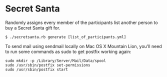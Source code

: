Secret Santa
============

Randomly assigns every member of the participants list another person to buy a Secret Santa gift for.

    $ ./secretsanta.rb generate [list_of_participants.yml]
  
To send mail using sendmail locally on Mac OS X Mountain Lion, you'll need to run some commands as sudo to get postfix working again:

    sudo mkdir -p /Library/Server/Mail/Data/spool
    sudo /usr/sbin/postfix set-permissions
    sudo /usr/sbin/postfix start